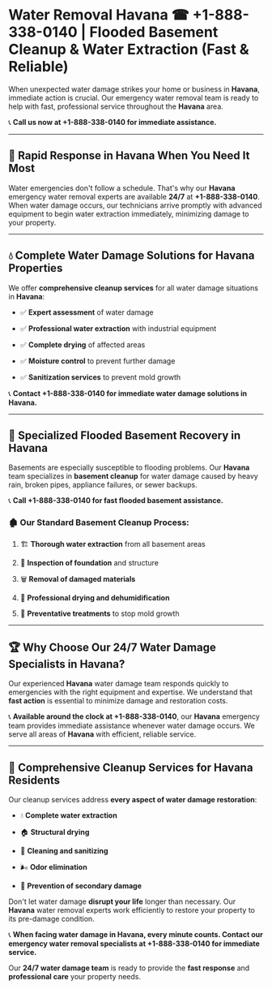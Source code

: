 # Water Removal Havana ☎ +1-888-338-0140 | Flooded Basement Cleanup & Water Extraction (Fast & Reliable)

When unexpected water damage strikes your home or business in **Havana**, immediate action is crucial. Our emergency water removal team is ready to help with fast, professional service throughout the **Havana** area. 

📞 **Call us now at +1-888-338-0140 for immediate assistance.**
---
## 🚀 Rapid Response in Havana When You Need It Most
Water emergencies don't follow a schedule. That's why our **Havana** emergency water removal experts are available **24/7** at **+1-888-338-0140**. When water damage occurs, our technicians arrive promptly with advanced equipment to begin water extraction immediately, minimizing damage to your property.
---
## 💧 Complete Water Damage Solutions for Havana Properties
We offer **comprehensive cleanup services** for all water damage situations in **Havana**:
- ✅ **Expert assessment** of water damage  
- ✅ **Professional water extraction** with industrial equipment  
- ✅ **Complete drying** of affected areas  
- ✅ **Moisture control** to prevent further damage  
- ✅ **Sanitization services** to prevent mold growth  
📞 **Contact +1-888-338-0140 for immediate water damage solutions in Havana.**
---
## 🌊 Specialized Flooded Basement Recovery in Havana
Basements are especially susceptible to flooding problems. Our **Havana** team specializes in **basement cleanup** for water damage caused by heavy rain, broken pipes, appliance failures, or sewer backups. 
📞 **Call +1-888-338-0140 for fast flooded basement assistance.**
### 🏚️ Our Standard Basement Cleanup Process:
1. 🏗️ **Thorough water extraction** from all basement areas  
2. 🔎 **Inspection of foundation** and structure  
3. 🗑️ **Removal of damaged materials**  
4. 💨 **Professional drying and dehumidification**  
5. 🚫 **Preventative treatments** to stop mold growth  
---
## 🏆 Why Choose Our 24/7 Water Damage Specialists in Havana?
Our experienced **Havana** water damage team responds quickly to emergencies with the right equipment and expertise. We understand that **fast action** is essential to minimize damage and restoration costs.
📞 **Available around the clock at +1-888-338-0140**, our **Havana** emergency team provides immediate assistance whenever water damage occurs. We serve all areas of **Havana** with efficient, reliable service.
---
## 🧹 Comprehensive Cleanup Services for Havana Residents
Our cleanup services address **every aspect of water damage restoration**:
- 💧 **Complete water extraction**  
- 🏠 **Structural drying**  
- 🧼 **Cleaning and sanitizing**  
- 🌬️ **Odor elimination**  
- 🚫 **Prevention of secondary damage**  
Don't let water damage **disrupt your life** longer than necessary. Our **Havana** water removal experts work efficiently to restore your property to its pre-damage condition.
📞 **When facing water damage in Havana, every minute counts. Contact our emergency water removal specialists at +1-888-338-0140 for immediate service.**
Our **24/7 water damage team** is ready to provide the **fast response** and **professional care** your property needs.
